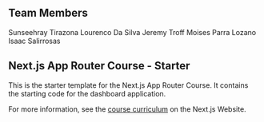 ## Team Members
Sunseehray Tirazona
Lourenco Da Silva
Jeremy Troff
Moises Parra Lozano
Isaac Salirrosas

## Next.js App Router Course - Starter

This is the starter template for the Next.js App Router Course. It contains the starting code for the dashboard application.

For more information, see the [course curriculum](https://nextjs.org/learn) on the Next.js Website.
